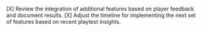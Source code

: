 [X] Review the integration of additional features based on player feedback and document results.
[X] Adjust the timeline for implementing the next set of features based on recent playtest insights.